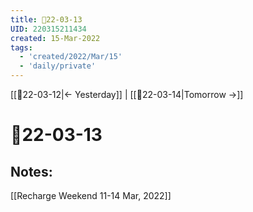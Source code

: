 ```yaml
---
title: 📝22-03-13
UID: 220315211434
created: 15-Mar-2022
tags:
  - 'created/2022/Mar/15'
  - 'daily/private'
---
```

[[📝22-03-12|<- Yesterday]] | [[📝22-03-14|Tomorrow ->]]
# 📝22-03-13

## Notes:
[[Recharge Weekend 11-14 Mar, 2022]]
